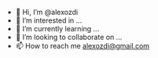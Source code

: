 - 👋 Hi, I’m @alexozdi
- 👀 I’m interested in ...
- 🌱 I’m currently learning ...
- 💞️ I’m looking to collaborate on ...
- 📫 How to reach me alexozdi@gmail.com

<!---
alexozdi/alexozdi is a ✨ special ✨ repository because its `README.md` (this file) appears on your GitHub profile.
You can click the Preview link to take a look at your changes.
--->
